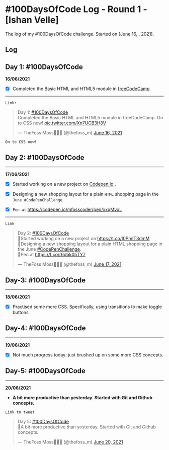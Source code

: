 # #100DaysOfCode Log - Round 1 - [Ishan Velle]

The log of my #100DaysOfCode challenge. Started on [June 16,  , 2021].

## Log

## Day 1: #100DaysOfCode

**16/06/2021**

- [x] Completed the Basic HTML and HTML5 module in [freeCodeCamp](https://www.freecodecamp.org/).


***





`Link:` <blockquote class="twitter-tweet" data-dnt="true"><p lang="en" dir="ltr">Day 1: <a href="https://twitter.com/hashtag/100DaysOfCode?src=hash&amp;ref_src=twsrc%5Etfw">#100DaysOfCode</a> <br>Completed the Basic HTML and HTML5 module in freeCodeCamp. On to CSS now! <a href="https://t.co/Xn7UCB3H8V">pic.twitter.com/Xn7UCB3H8V</a></p>&mdash; TheFoss Moss🍏️🦊️🐾️ (@thefoss_m) <a href="https://twitter.com/thefoss_m/status/1405105957282074625?ref_src=twsrc%5Etfw">June 16, 2021</a></blockquote> 





`On to CSS now!`


## Day 2: #100DaysOfCode


* * *


**17/06/2021**

- [x] Started working on a new project on [Codepen.io](https://codepen.io/) .


- [x] Designing a new shopping layout for a plain `HTML` shopping page in the `June #CodePenChallenge`. 

- [x] `Pen at` https://codepen.io/mfosscoder/pen/xxqMvoL

* * *

```Link```

<blockquote class="twitter-tweet" data-lang="en" data-dnt="true"><p lang="en" dir="ltr">Day 2: <a href="https://twitter.com/hashtag/100DaysOfCode?src=hash&amp;ref_src=twsrc%5Etfw">#100DaysOfCode</a> <br>🔷️Started working on a new project on <a href="https://t.co/I0PmIT3dmM">https://t.co/I0PmIT3dmM</a><br>🔷️Designing a new shopping layout for a plain HTML shopping page in the June <a href="https://twitter.com/hashtag/CodePenChallenge?src=hash&amp;ref_src=twsrc%5Etfw">#CodePenChallenge</a>.<br>🔗️Pen at <a href="https://t.co/r6dbk05TY7">https://t.co/r6dbk05TY7</a></p>&mdash; TheFoss Moss🍏️🦊️🐾️ (@thefoss_m) <a href="https://twitter.com/thefoss_m/status/1405568341494833152?ref_src=twsrc%5Etfw">June 17, 2021</a></blockquote>



## Day-3: #100DaysOfCode

* * *

**18/06/2021**

- [x] Practised some more CSS. Specifically, using transitions to make toggle buttons.



## Day-4: #100DaysOfCode

* * *

**19/06/2021**

- [x] Not much progress today; just brushed up on some more CSS concepts.



## Day-5: #100DaysOfCode

* * *

**20/06/2021**

- **A bit more productive than yesterday. Started with Git and Github concepts.**



``Link to tweet`` 

<blockquote class="twitter-tweet" data-dnt="true" data-theme="dark"><p lang="en" dir="ltr">Day 5: <a href="https://twitter.com/hashtag/100DaysOfCode?src=hash&amp;ref_src=twsrc%5Etfw">#100DaysOfCode</a> <br>🔘️A bit more productive than yesterday. Started with Git and Github concepts.</p>&mdash; TheFoss Moss🍏️🦊️🐾️ (@thefoss_m) <a href="https://twitter.com/thefoss_m/status/1406677148409110528?ref_src=twsrc%5Etfw">June 20, 2021</a></blockquote>

